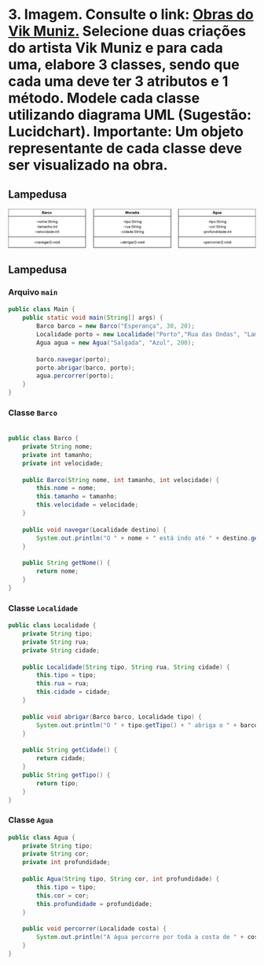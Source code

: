 # **3. Imagem. Consulte o link: <a href="https://www.culturagenial.com/vik-muniz-obras/">Obras do Vik Muniz.</a> Selecione duas criações do artista Vik Muniz e para cada uma, elabore 3 classes, sendo que cada uma deve ter 3 atributos e 1 método. Modele cada classe utilizando diagrama UML (Sugestão: Lucidchart). Importante: Um objeto representante de cada classe deve ser visualizado na obra.**

## Lampedusa 
<div align="center">
  <img src="lampedusa/lampedusa.png">
</div>

## Lampedusa
### Arquivo ``main``
```java
public class Main {
    public static void main(String[] args) {
        Barco barco = new Barco("Esperança", 30, 20);
        Localidade porto = new Localidade("Porto","Rua das Ondas", "Lampedusa");
        Agua agua = new Agua("Salgada", "Azul", 200);

        barco.navegar(porto);
        porto.abrigar(barco, porto);
        agua.percorrer(porto);
    }
}
```
### Classe ``Barco``
```java

public class Barco {
    private String nome;
    private int tamanho;
    private int velocidade;

    public Barco(String nome, int tamanho, int velocidade) {
        this.nome = nome;
        this.tamanho = tamanho;
        this.velocidade = velocidade;
    }

    public void navegar(Localidade destino) {
        System.out.println("O " + nome + " está indo até " + destino.getCidade());
    }

    public String getNome() {
        return nome;
    }
}

```
### Classe ``Localidade``
```java
public class Localidade {
    private String tipo;
    private String rua;
    private String cidade;

    public Localidade(String tipo, String rua, String cidade) {
        this.tipo = tipo;
        this.rua = rua;
        this.cidade = cidade;
    }

    public void abrigar(Barco barco, Localidade tipo) {
        System.out.println("O " + tipo.getTipo() + " abriga o " + barco.getNome());
    }

    public String getCidade() {
        return cidade;
    }
    public String getTipo() {
        return tipo;
    }
}
```
### Classe ``Agua``
```java
public class Agua {
    private String tipo;
    private String cor;
    private int profundidade;

    public Agua(String tipo, String cor, int profundidade) {
        this.tipo = tipo;
        this.cor = cor;
        this.profundidade = profundidade;
    }

    public void percorrer(Localidade costa) {
        System.out.println("A água percorre por toda a costa de " + costa.getCidade());
    }
}
```
